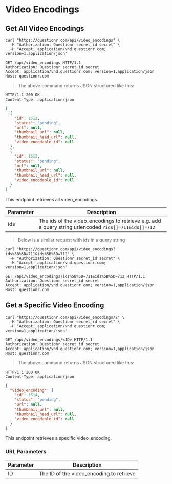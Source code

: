 # Video Encodings

## Get All Video Encodings

```shell
curl "https://questionr.com/api/video_encodings" \
  -H "Authorization: Questionr secret_id secret" \
  -H "Accept: application/vnd.questionr.com; version=1,application/json"
```

```http
GET /api/video_encodings HTTP/1.1
Authorization: Questionr secret_id secret
Accept: application/vnd.questionr.com; version=1,application/json
Host: questionr.com
```

> The above command returns JSON structured like this:

```http
HTTP/1.1 200 OK
Content-Type: application/json
```
```json
[
  {
    "id": 1512,
    "status": "pending",
    "url": null,
    "thumbnail_url": null,
    "thumbnail_head_url": null,
    "video_encodable_id": null
  },
  {
    "id": 1513,
    "status": "pending",
    "url": null,
    "thumbnail_url": null,
    "thumbnail_head_url": null,
    "video_encodable_id": null
  }
]
```

This endpoint retrieves all video_encodings.


Parameter | Description
--------- | -----------
ids | The ids of the video_encodings to retrieve e.g. add a query string urlencoded `?ids[]=711&ids[]=712`

> Below is a similar request with ids in a query string

```shell
curl "https://questionr.com/api/video_encodings?ids%5B%5D=711&ids%5B%5D=712" \
  -H "Authorization: Questionr secret_id secret" \
  -H "Accept: application/vnd.questionr.com; version=1,application/json"
```
```http
GET /api/video_encodings?ids%5B%5D=711&ids%5B%5D=712 HTTP/1.1
Authorization: Questionr secret_id secret
Accept: application/vnd.questionr.com; version=1,application/json
Host: questionr.com
```

## Get a Specific Video Encoding

```shell
curl "https://questionr.com/api/video_encodings/2" \
  -H "Authorization: Questionr secret_id secret" \
  -H "Accept: application/vnd.questionr.com; version=1,application/json"
```

```http
GET /api/video_encodings/<ID> HTTP/1.1
Authorization: Questionr secret_id secret
Accept: application/vnd.questionr.com; version=1,application/json
Host: questionr.com
```

> The above command returns JSON structured like this:

```http
HTTP/1.1 200 OK
Content-Type: application/json
```
```json
{
  "video_encoding": {
    "id": 1514,
    "status": "pending",
    "url": null,
    "thumbnail_url": null,
    "thumbnail_head_url": null,
    "video_encodable_id": null
  }
}
```

This endpoint retrieves a specific video_encoding.

### URL Parameters

Parameter | Description
--------- | -----------
ID | The ID of the video_encoding to retrieve


